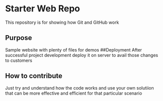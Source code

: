 # Starter Web Repo

This repository is for showing how Git and GitHub work

## Purpose

Sample website with plenty of files for demos
##Deployment
After successful project development deploy it on server to avail those changes to customers
## How to contribute
Just try and understand how the code works and use your own solutiion that can be more effective and efficient for that particular scenario

